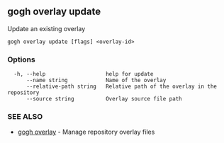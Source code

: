 ## gogh overlay update

Update an existing overlay

```
gogh overlay update [flags] <overlay-id>
```

### Options

```
  -h, --help                   help for update
      --name string            Name of the overlay
      --relative-path string   Relative path of the overlay in the repository
      --source string          Overlay source file path
```

### SEE ALSO

* [gogh overlay](gogh_overlay.md)	 - Manage repository overlay files

